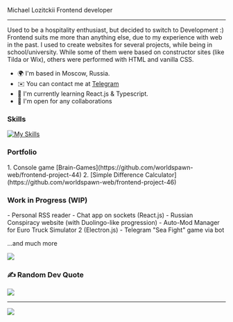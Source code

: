Michael Lozitckii
Frontend developer
<hr>
Used to be a hospitality enthusiast, but decided to switch to Development :)
Frontend suits me more than anything else, due to my experience with web in the past. I used to create websites for several projects, while being in school/university. While some of them were based on constructor sites (like Tilda or Wix), others were performed with HTML and vanilla CSS.

- 🌍 I'm based in Moscow, Russia.
- ✉️ You can contact me at [Telegram](mailto:https://t.me/worldspawn)
- 🧠 I'm currently learning React.js & Typescript.
- 🤝 I'm open for any collaborations

<h3>Skills</h3>

[![My Skills](https://skillicons.dev/icons?i=html,css,js,jquery,bootstrap,git)](https://skillicons.dev)

<h3>Portfolio</h3>
1. Console game [Brain-Games](https://github.com/worldspawn-web/frontend-project-44)
2. [Simple Difference Calculator](https://github.com/worldspawn-web/frontend-project-46)

<h3>Work in Progress (WIP)</h3>
- Personal RSS reader
- Chat app on sockets (React.js)
- Russian Conspiracy website (with Duolingo-like progression)
- Auto-Mod Manager for Euro Truck Simulator 2 (Electron.js)
- Telegram "Sea Fight" game via bot

...and much more
<br>

![](https://github-readme-stats.vercel.app/api/top-langs/?username=worldspawn-web&theme=ayu-mirage&hide_border=false&include_all_commits=true&count_private=true&layout=compact)

### ✍️ Random Dev Quote
![](https://quotes-github-readme.vercel.app/api?type=horizontal&theme=radical)

---
[![](https://visitcount.itsvg.in/api?id=worldspawn-web&icon=0&color=0)](https://visitcount.itsvg.in)

<!-- Proudly created with GPRM ( https://gprm.itsvg.in ) -->
